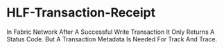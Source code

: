 # HLF-Transaction-Receipt
In Fabric Network After A Successful Write Transaction It Only Returns A  Status Code. But A Transaction Metadata Is Needed For Track And Trace.
